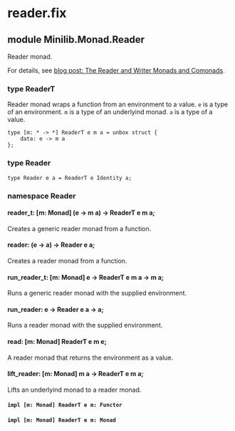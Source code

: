 # reader.fix

## module Minilib.Monad.Reader

Reader monad.

For details, see [blog post: The Reader and Writer Monads and Comonads](https://www.olivierverdier.com/posts/2014/12/31/reader-writer-monad-comonad/).

### type ReaderT

Reader monad wraps a function from an environment to a value.
`e` is a type of an environment.
`m` is a type of an underlyind monad.
`a` is a type of a value.

```
type [m: * -> *] ReaderT e m a = unbox struct {
    data: e -> m a
};
```
### type Reader

```
type Reader e a = ReaderT e Identity a;
```
### namespace Reader

#### reader_t: [m: Monad] (e -> m a) -> ReaderT e m a;

Creates a generic reader monad from a function.

#### reader: (e -> a) -> Reader e a;

Creates a reader monad from a function.

#### run_reader_t: [m: Monad] e -> ReaderT e m a -> m a;

Runs a generic reader monad with the supplied environment.

#### run_reader: e -> Reader e a -> a;

Runs a reader monad with the supplied environment.

#### read: [m: Monad] ReaderT e m e;

A reader monad that returns the environment as a value.

#### lift_reader: [m: Monad] m a -> ReaderT e m a;

Lifts an underlyind monad to a reader monad.

#### `impl [m: Monad] ReaderT e m: Functor`

#### `impl [m: Monad] ReaderT e m: Monad`


